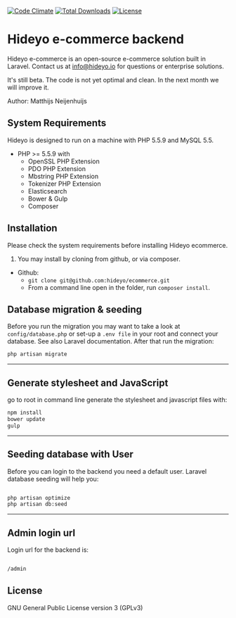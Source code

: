 [![Code Climate](https://codeclimate.com/github/hideyo/ecommerce.png)](https://codeclimate.com/github/hideyo/ecommerce)
<a href="https://packagist.org/packages/hideyo/ecommerce"><img src="https://poser.pugx.org/hideyo/ecommerce/d/total.svg" alt="Total Downloads"></a>
<a href="https://packagist.org/packages/hideyo/ecommerce"><img src="https://poser.pugx.org/hideyo/ecommerce/license.svg" alt="License"></a>

# Hideyo e-commerce backend
Hideyo e-commerce is an open-source e-commerce solution built in Laravel.  Contact us at info@hideyo.io for questions or enterprise solutions. 

It's still beta. The code is not yet optimal and clean. In the next month we will improve it. 

Author: Matthijs Neijenhuijs


## System Requirements

Hideyo is designed to run on a machine with PHP 5.5.9 and MySQL 5.5.

* PHP >= 5.5.9 with
    * OpenSSL PHP Extension
    * PDO PHP Extension
    * Mbstring PHP Extension
    * Tokenizer PHP Extension
    * Elasticsearch
    * Bower & Gulp
    * Composer



## Installation

Please check the system requirements before installing Hideyo ecommerce.

1. You may install by cloning from github, or via composer.
  * Github:
    * `git clone git@github.com:hideyo/ecommerce.git`
    * From a command line open in the folder, run `composer install`.



## Database migration & seeding
Before you run the migration you may want to take a look at `config/database.php` or set-up a `.env file` in your root and connect your database. See also Laravel documentation. After that run the migration:
```bash
php artisan migrate


```

----

## Generate stylesheet and JavaScript

go to root in command line generate the stylesheet and javascript files with:
```bash
npm install
bower update
gulp 
```

---

## Seeding database with User
Before you can login to the backend you need a default user. Laravel database seeding will help you: 
```bash

php artisan optimize
php artisan db:seed 
```


---
## Admin login url

Login url for the backend is:
```bash

/admin
```

## License

GNU General Public License version 3 (GPLv3)